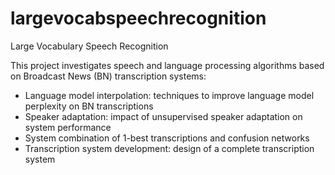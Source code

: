# largevocabspeechrecognition
Large Vocabulary Speech Recognition

This project investigates speech and language processing algorithms based on Broadcast News (BN) transcription systems: 
- Language model interpolation: techniques to improve language model perplexity on BN transcriptions
- Speaker adaptation: impact of unsupervised speaker adaptation on system performance
- System combination of 1-best transcriptions and confusion networks
- Transcription system development: design of a complete transcription system
